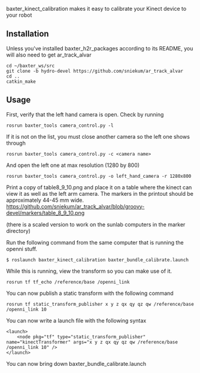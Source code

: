 baxter_kinect_calibration makes it easy to calibrate your Kinect device to your robot

Installation
-----------------------
Unless you've installed baxter_h2r_packages according to its README, you will also need to get ar_track_alvar

```
cd ~/baxter_ws/src
git clone -b hydro-devel https://github.com/sniekum/ar_track_alvar
cd ..
catkin_make

```

Usage
------------------------
First, verify that the left hand camera is open. 
Check by running 
```
rosrun baxter_tools camera_control.py -l 
```
If it is not on the list, you must close another camera so the left one shows through 

```
rosrun baxter_tools camera_control.py -c <camera name> 
```
And open the left one at max resolution (1280 by 800)
```
rosrun baxter_tools camera_control.py -o left_hand_camera -r 1280x800
```


Print a copy of table8_9_10.png and place it on a table where the kinect can view it as well as the left arm camera. The markers in the printout should be approximately 44-45 mm wide.
https://github.com/sniekum/ar_track_alvar/blob/groovy-devel/markers/table_8_9_10.png

(there is a scaled version to work on the sunlab computers in the marker directory)

Run the following command from the same computer that is running the openni stuff. 

```
$ roslaunch baxter_kinect_calibration baxter_bundle_calibrate.launch
```

While this is running, view the transform so you can make use of it. 

```
rosrun tf tf_echo /reference/base /openni_link
```

You can now publish a static transform with the following command
```
rosrun tf static_transform_publisher x y z qx qy qz qw /reference/base /openni_link 10
```

You can now write a launch file with the following syntax
```
<launch>
    <node pkg="tf" type="static_transform_publisher" name="kinectTransformer" args="x y z qx qy qz qw /reference/base /openni_link 10" />
</launch>
```

You can now bring down baxter_bundle_calibrate.launch
